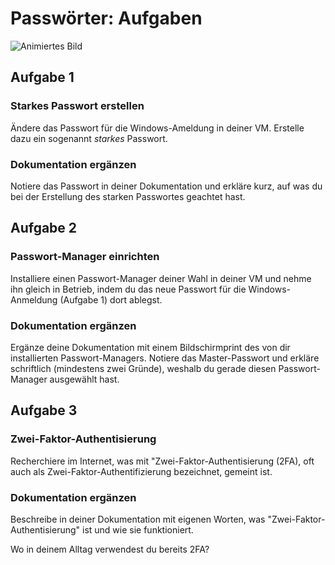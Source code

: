 # Passwörter: Aufgaben

![Animiertes Bild](res/enter-pwd.webp)

## Aufgabe 1

### Starkes Passwort erstellen

Ändere das Passwort für die Windows-Ameldung in deiner VM. Erstelle dazu ein sogenannt _starkes_ Passwort.

### Dokumentation ergänzen

Notiere das Passwort in deiner Dokumentation und erkläre kurz, auf was du bei der Erstellung des starken Passwortes geachtet hast.

## Aufgabe 2

### Passwort-Manager einrichten

Installiere einen Passwort-Manager deiner Wahl in deiner VM und nehme ihn gleich in Betrieb, indem du das neue Passwort für die Windows-Anmeldung (Aufgabe 1) dort ablegst. 

### Dokumentation ergänzen

Ergänze deine Dokumentation mit einem Bildschirmprint des von dir installierten Passwort-Managers. Notiere das Master-Passwort und erkläre schriftlich (mindestens zwei Gründe), weshalb du gerade diesen Passwort-Manager ausgewählt hast.

## Aufgabe 3

### Zwei-Faktor-Authentisierung

Recherchiere im Internet, was mit "Zwei-Faktor-Authentisierung (2FA), oft auch als Zwei-Faktor-Authentifizierung bezeichnet, gemeint ist.

### Dokumentation ergänzen 

Beschreibe in deiner Dokumentation mit eigenen Worten, was "Zwei-Faktor-Authentisierung" ist und wie sie funktioniert.

Wo in deinem Alltag verwendest du bereits 2FA?
